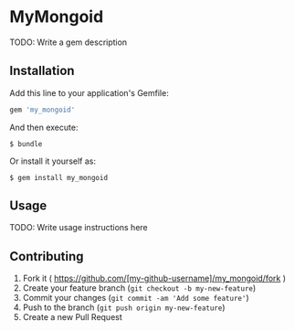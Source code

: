 # MyMongoid

TODO: Write a gem description

## Installation

Add this line to your application's Gemfile:

```ruby
gem 'my_mongoid'
```

And then execute:

    $ bundle

Or install it yourself as:

    $ gem install my_mongoid

## Usage

TODO: Write usage instructions here

## Contributing

1. Fork it ( https://github.com/[my-github-username]/my_mongoid/fork )
2. Create your feature branch (`git checkout -b my-new-feature`)
3. Commit your changes (`git commit -am 'Add some feature'`)
4. Push to the branch (`git push origin my-new-feature`)
5. Create a new Pull Request
